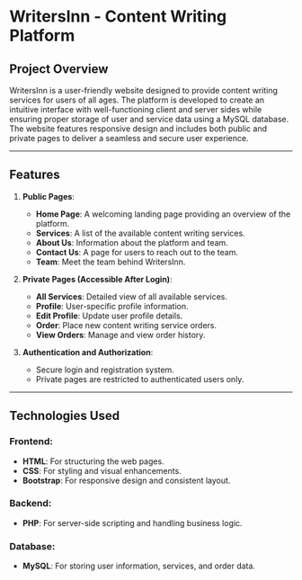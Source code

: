 # **WritersInn - Content Writing Platform**  
## **Project Overview**  
WritersInn is a user-friendly website designed to provide content writing services for users of all ages. The platform is developed to create an intuitive interface with well-functioning client and server sides while ensuring proper storage of user and service data using a MySQL database. The website features responsive design and includes both public and private pages to deliver a seamless and secure user experience.  

---

## **Features**  
1. **Public Pages**:  
   - **Home Page**: A welcoming landing page providing an overview of the platform.  
   - **Services**: A list of the available content writing services.  
   - **About Us**: Information about the platform and team.  
   - **Contact Us**: A page for users to reach out to the team.  
   - **Team**: Meet the team behind WritersInn.  

2. **Private Pages (Accessible After Login)**:  
   - **All Services**: Detailed view of all available services.  
   - **Profile**: User-specific profile information.  
   - **Edit Profile**: Update user profile details.  
   - **Order**: Place new content writing service orders.  
   - **View Orders**: Manage and view order history.  

3. **Authentication and Authorization**:  
   - Secure login and registration system.  
   - Private pages are restricted to authenticated users only.

---

## **Technologies Used**  

### **Frontend**:  
- **HTML**: For structuring the web pages.  
- **CSS**: For styling and visual enhancements.  
- **Bootstrap**: For responsive design and consistent layout.  

### **Backend**:  
- **PHP**: For server-side scripting and handling business logic.  

### **Database**:  
- **MySQL**: For storing user information, services, and order data.  
